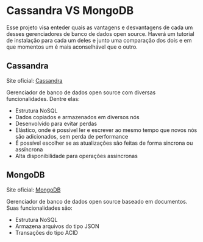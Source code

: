 # Cassandra VS MongoDB

Esse projeto visa enteder quais as vantagens e desvantagens de cada um desses gerenciadores de banco de dados open source. Haverá um tutorial de instalação para cada um deles e junto uma comparação dos dois e em que momentos um é mais aconselhável que o outro.

## Cassandra

Site oficial: [Cassandra](http://cassandra.apache.org/)

Gerenciador de banco de dados open source com diversas funcionalidades. Dentre elas:

- Estrutura NoSQL
- Dados copiados e armazenados em diversos nós
- Desenvolvido para evitar perdas
- Elástico, onde é possível ler e escrever ao mesmo tempo que novos nós são adicionados, sem perda de performance
- É possível escolher se as atualizações são feitas de forma sincrona ou assíncrona
- Alta disponibilidade para operações assincronas

## MongoDB

Site oficial: [MongoDB](https://www.mongodb.com/)

Gerenciador de banco de dados open source baseado em documentos. Suas funcionalidades são:

- Estrutura NoSQL
- Armazena arquivos do tipo JSON
- Transações do tipo ACID
